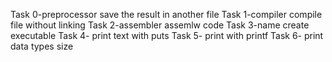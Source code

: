 Task 0-preprocessor save the result in another file
Task 1-compiler compile file without linking
Task 2-assembler assemlw code
Task 3-name create executable
Task 4- print text with puts
Task 5- print with printf
Task 6- print data types size
